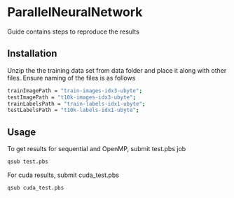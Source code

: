 # ParallelNeuralNetwork
Guide contains steps to reproduce the results

## Installation

Unzip the the training data set from data folder and place it along with other files. Ensure naming of the files is as follows
```bash
trainImagePath = "train-images-idx3-ubyte";
testImagePath = "t10k-images-idx3-ubyte";
trainLabelsPath = "train-labels-idx1-ubyte";
testLabelsPath = "t10k-labels-idx1-ubyte";
```

## Usage
To get results for sequential and OpenMP, submit test.pbs job

```bash
qsub test.pbs
```

For cuda results, submit cuda_test.pbs
```bash
qsub cuda_test.pbs
```
